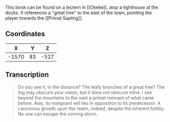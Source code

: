  

This book can be found on a lectern in [[Okeke]], atop a lighthouse at the docks. It references a "great tree" to the east of the town, pointing the player towards the [[Primal Sapling]].

## Coordinates
| **X** | **Y** | **Z** |
| :---: | :---: | :---: |
| -1570 |  83   | -527  |

## Transcription
> Do you see it, in the distance? The leafy branches of a great tree? The fog may obscure your vision, but it does not obscure mine. I see beyond the mountains to the east a primal remnant of what came before. Alas, its malignant will lies in opposition to its predecessor. A cancerous growth upon the realm, indeed, despite the inherent futility. No one can escape the coming storm.

